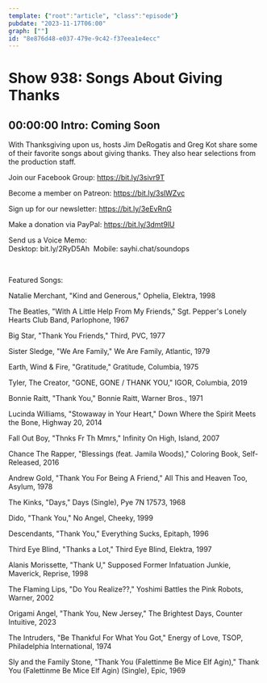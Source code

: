 ```yaml
---
template: {"root":"article", "class":"episode"}
pubdate: "2023-11-17T06:00"
graph: [""]
id: "8e876d48-e037-479e-9c42-f37eea1e4ecc"
---
```






# Show 938: Songs About Giving Thanks



## 00:00:00 Intro: Coming Soon

With Thanksgiving upon us, hosts Jim DeRogatis and Greg Kot share some of their favorite songs about giving thanks. They also hear selections from the production staff.




Join our Facebook Group: https://bit.ly/3sivr9T

Become a member on Patreon: https://bit.ly/3slWZvc

Sign up for our newsletter: https://bit.ly/3eEvRnG

Make a donation via PayPal: https://bit.ly/3dmt9lU

Send us a Voice Memo: Desktop: bit.ly/2RyD5Ah  Mobile: sayhi.chat/soundops

 

Featured Songs:

Natalie Merchant, "Kind and Generous," Ophelia, Elektra, 1998

The Beatles, "With A Little Help From My Friends," Sgt. Pepper's Lonely Hearts Club Band, Parlophone, 1967

Big Star, "Thank You Friends," Third, PVC, 1977

Sister Sledge, "We Are Family," We Are Family, Atlantic, 1979

Earth, Wind &amp; Fire, "Gratitude," Gratitude, Columbia, 1975

Tyler, The Creator, "GONE, GONE / THANK YOU," IGOR, Columbia, 2019

Bonnie Raitt, "Thank You," Bonnie Raitt, Warner Bros., 1971

Lucinda Williams, "Stowaway in Your Heart," Down Where the Spirit Meets the Bone, Highway 20, 2014

Fall Out Boy, "Thnks Fr Th Mmrs," Infinity On High, Island, 2007

Chance The Rapper, "Blessings (feat. Jamila Woods)," Coloring Book, Self-Released, 2016

Andrew Gold, "Thank You For Being A Friend," All This and Heaven Too, Asylum, 1978

The Kinks, "Days," Days (Single), Pye 7N 17573, 1968

Dido, "Thank You," No Angel, Cheeky, 1999

Descendants, "Thank You," Everything Sucks, Epitaph, 1996

Third Eye Blind, "Thanks a Lot," Third Eye Blind, Elektra, 1997

Alanis Morissette, "Thank U," Supposed Former Infatuation Junkie, Maverick, Reprise, 1998

The Flaming Lips, "Do You Realize??," Yoshimi Battles the Pink Robots, Warner, 2002

Origami Angel, "Thank You, New Jersey," The Brightest Days, Counter Intuitive, 2023

The Intruders, "Be Thankful For What You Got," Energy of Love, TSOP, Philadelphia International, 1974

Sly and the Family Stone, "Thank You (Falettinme Be Mice Elf Agin)," Thank You (Falettinme Be Mice Elf Agin) (Single), Epic, 1969